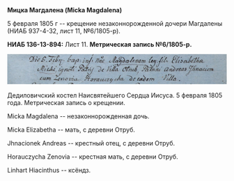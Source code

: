 **Мицка Магдалена (Micka Magdalena)**

5 февраля 1805 г -- крещение незаконнорожденной дочери Магдалены (НИАБ
937-4-32, лист 11, №6/1805-р).

**НИАБ 136-13-894:** Лист 11. **Метрическая запись №6/1805-р.**

![](./media/281373a81b8a021e5c4405a1e57eaa8c5bb52be3.png)

Дедиловичский костел Наисвятейшего Сердца Иисуса. 5 февраля 1805 года.
Метрическая запись о крещении.

Micka Magdalena -- незаконнорожденная дочь.

Micka Elizabetha -- мать, с деревни Отруб.

Jhnacionek Andreas -- крестный отец, с деревни Отруб.

Horauczycha Zenovia -- крестная мать, с деревни Отруб.

Linhart Hiacinthus -- ксёндз.
